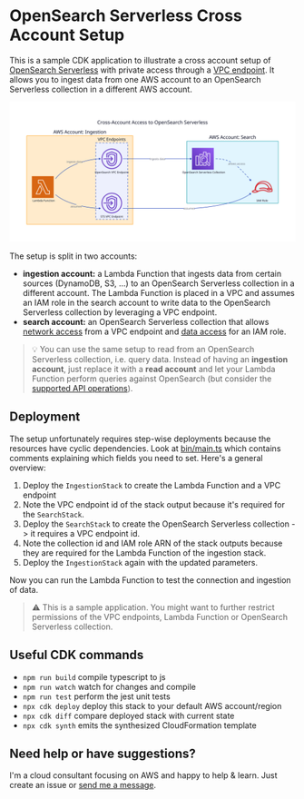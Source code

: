 # OpenSearch Serverless Cross Account Setup

This is a sample CDK application to illustrate a cross account setup of [OpenSearch Serverless](https://docs.aws.amazon.com/opensearch-service/latest/developerguide/serverless.html) with private access through a [VPC endpoint](https://docs.aws.amazon.com/opensearch-service/latest/developerguide/serverless-vpc.html).
It allows you to ingest data from one AWS account to an OpenSearch Serverless collection in a different AWS account.

![](./architecture.svg)

The setup is split in two accounts:
- **ingestion account:** a Lambda Function that ingests data from certain sources (DynamoDB, S3, ...) to an OpenSearch Serverless collection in a different account. The Lambda Function is placed in a VPC and assumes an IAM role in the search account to write data to the OpenSearch Serverless collection by leveraging a VPC endpoint.
- **search account:** an OpenSearch Serverless collection that allows [network access](https://docs.aws.amazon.com/opensearch-service/latest/developerguide/serverless-network.html) from a VPC endpoint and [data access](https://docs.aws.amazon.com/opensearch-service/latest/developerguide/serverless-data-access.html) for an IAM role.

> 💡 You can use the same setup to read from an OpenSearch Serverless collection, i.e. query data. Instead of having an **ingestion account**, just replace it with a **read account** and let your Lambda Function perform queries against OpenSearch (but consider the [supported API operations](https://docs.aws.amazon.com/opensearch-service/latest/developerguide/serverless-genref.html#serverless-operations)).

## Deployment

The setup unfortunately requires step-wise deployments because the resources have cyclic dependencies.
Look at [bin/main.ts](bin/main.ts) which contains comments explaining which fields you need to set.
Here's a general overview:

1. Deploy the `IngestionStack` to create the Lambda Function and a VPC endpoint
2. Note the VPC endpoint id of the stack output because it's required for the `SearchStack`.
3. Deploy the `SearchStack` to create the OpenSearch Serverless collection -> it requires a VPC endpoint id.
4. Note the collection id and IAM role ARN of the stack outputs because they are required for the Lambda Function of the ingestion stack.
5. Deploy the `IngestionStack` again with the updated parameters.

Now you can run the Lambda Function to test the connection and ingestion of data.

> ⚠️ This is a sample application. You might want to further restrict permissions of the VPC endpoints, Lambda Function or OpenSearch Serverless collection. 

## Useful CDK commands

* `npm run build`   compile typescript to js
* `npm run watch`   watch for changes and compile
* `npm run test`    perform the jest unit tests
* `npx cdk deploy`  deploy this stack to your default AWS account/region
* `npx cdk diff`    compare deployed stack with current state
* `npx cdk synth`   emits the synthesized CloudFormation template

## Need help or have suggestions?

I'm a cloud consultant focusing on AWS and happy to help & learn. Just create an issue or [send me a message](mailto:hello@sh-cloud.software).
